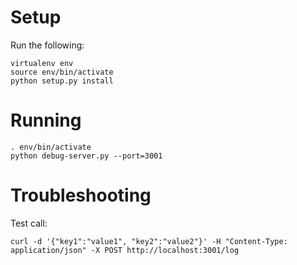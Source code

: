 # Setup

Run the following:

```
virtualenv env
source env/bin/activate
python setup.py install
```

# Running

```
. env/bin/activate
python debug-server.py --port=3001
```

# Troubleshooting
Test call:
```
curl -d '{"key1":"value1", "key2":"value2"}' -H "Content-Type: application/json" -X POST http://localhost:3001/log
```
